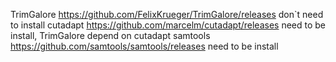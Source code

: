 TrimGalore	https://github.com/FelixKrueger/TrimGalore/releases	don`t need to install
cutadapt	https://github.com/marcelm/cutadapt/releases	need to be install, TrimGalore depend on cutadapt
samtools	https://github.com/samtools/samtools/releases	need to be install
